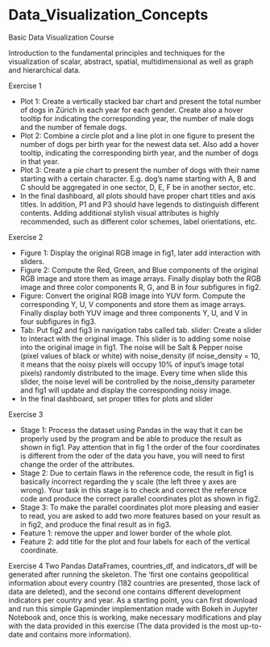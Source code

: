 # Data_Visualization_Concepts
Basic Data Visualization Course

Introduction to the fundamental principles and techniques for the visualization of scalar, abstract, spatial, multidimensional as well as graph and hierarchical data.


Exercise 1
- Plot 1: Create a vertically stacked bar chart and present the total number of dogs in Zürich in each year for
each gender. Create also a hover tooltip for indicating the corresponding year, the number of male dogs and
the number of female dogs.
- Plot 2: Combine a circle plot and a line plot in one figure to present the number of dogs per birth year for
the newest data set. Also add a hover tooltip, indicating the corresponding birth year, and the number of
dogs in that year.
- Plot 3: Create a pie chart to present the number of dogs with their name starting with a certain character.
E.g. dog’s name starting with A, B and C should be aggregated in one sector, D, E, F be in another sector,
etc.
- In the final dashboard, all plots should have proper chart titles and axis titles. In addition, P1 and P3 should
have legends to distinguish different contents. Adding additional stylish visual attributes is highly
recommended, such as different color schemes, label orientations, etc.

Exercise 2
- Figure 1: Display the original RGB image in fig1, later add interaction with sliders.
- Figure 2: Compute the Red, Green, and Blue components of the original RGB image and store them as image
arrays. Finally display both the RGB image and three color components R, G, and B in four subfigures in
fig2.
- Figure: Convert the original RGB image into YUV form. Compute the corresponding Y, U, V components and
store them as image arrays. Finally display both YUV image and three components Y, U, and V in four
subfigures in fig3.
- Tab: Put fig2 and fig3 in navigation tabs called tab.
slider: Create a slider to interact with the original image. This slider is to adding some noise into the original
image in fig1. The noise will be Salt & Pepper noise (pixel values of black or white) with noise_density (if
noise_density = 10, it means that the noisy pixels will occupy 10% of input’s image total pixels) randomly
distributed to the image. Every time when slide this slider, the noise level will be controlled by the
noise_density parameter and fig1 will update and display the corresponding noisy image.
- In the final dashboard, set proper titles for plots and slider

Exercise 3
- Stage 1: Process the dataset using Pandas in the way that it can be properly used by the
program and be able to produce the result as shown in fig1. Pay attention that in fig 1 the order of the four
coordinates is different from the oder of the data you have, you will need to first change the order of the
attributes.
- Stage 2: Due to certain flaws in the reference code, the result in fig1 is basically incorrect
regarding the y scale (the left three y axes are wrong). Your task in this stage is to check and correct the
reference code and produce the correct parallel coordinates plot as shown in fig2.
- Stage 3: To make the parallel coordinates plot more pleasing and easier to read, you are asked to
add two more features based on your result as in fig2, and produce the final result as in fig3.
- Feature 1: remove the upper and lower border of the whole plot.
- Feature 2: add title for the plot and four labels for each of the vertical coordinate.

Exercise 4
Two Pandas DataFrames, countries_df, and indicators_df will be generated after running the skeleton. The
‘first one contains geopolitical information about every country (182 countries are presented, those lack of
data are deleted), and the second one contains different development indicators per country and year. As a
starting point, you can first download and run this simple Gapminder implementation made with Bokeh in
Jupyter Notebook and, once this is working, make necessary modifications and play with the data provided
in this exercise (The data provided is the most up-to-date and contains more information).
